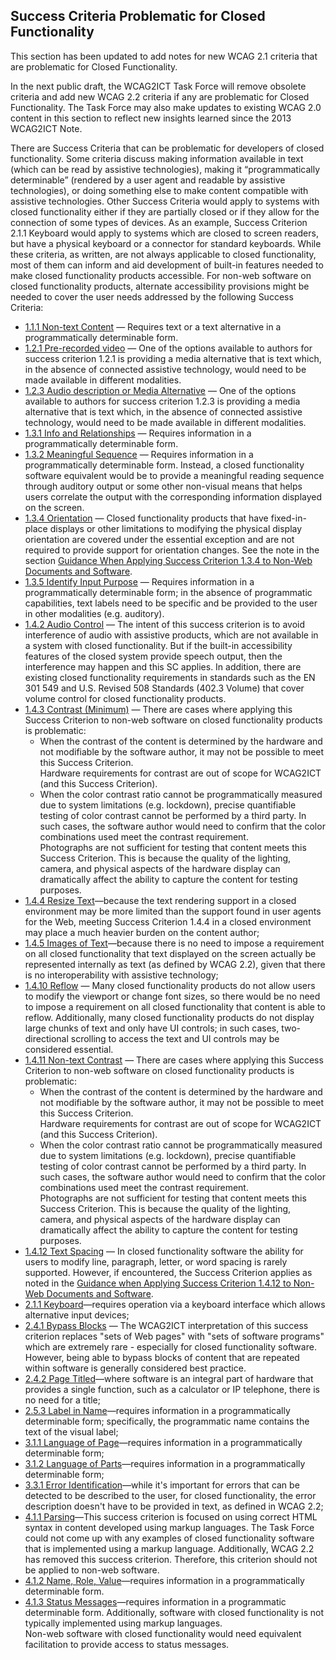 Success Criteria Problematic for Closed Functionality
-----------------------------------------------------

<div class="ednote">This section has been updated to add notes for new WCAG 2.1 criteria that are problematic for Closed Functionality. 
  
In the next public draft, the WCAG2ICT Task Force will remove obsolete criteria and add new WCAG 2.2 criteria if any are problematic for Closed Functionality. The Task Force may also make updates to existing WCAG 2.0 content in this section to reflect new insights learned since the 2013 WCAG2ICT Note.</div>

There are Success Criteria that can be problematic for developers of closed functionality. Some criteria discuss making information available in text (which can be read by assistive technologies), making it “programmatically determinable” (rendered by a user agent and readable by assistive technologies), or doing something else to make content compatible with assistive technologies. Other Success Criteria would apply to systems with closed functionality either if they are partially closed or if they allow for the connection of some types of devices. As an example, Success Criterion 2.1.1 Keyboard would apply to systems which are closed to screen readers, but have a physical keyboard or a connector for standard keyboards. While these criteria, as written, are not always applicable to closed functionality, most of them can inform and aid development of built-in features needed to make closed functionality products accessible. For non-web software on closed functionality products, alternate accessibility provisions might be needed to cover the user needs addressed by the following Success Criteria:

<ul>
<li><a href="#non-text-content">1.1.1 Non-text Content</a> — Requires text or a text alternative in a programmatically determinable form.</li>
<li><a href="#audio-only-and-video-only-prerecorded">1.2.1 Pre-recorded video</a> — One of the options available to authors for success criterion 1.2.1 is providing a media alternative that is text which, in the absence of connected assistive technology, would need to be made available in different modalities.</li>
<li><a href="#audio-description-or-media-alternative-prerecorded">1.2.3 Audio description or Media Alternative</a> — One of the options available to authors for success criterion 1.2.3 is providing a media alternative that is text which, in the absence of connected assistive technology, would need to be made available in different modalities.</li>
<li><a href="#info-and-relationships">1.3.1 Info and Relationships</a> — Requires information in a programmatically determinable form.</li>
<li><a href="#meaningful-sequence">1.3.2 Meaningful Sequence</a> — Requires information in a programmatically determinable form. Instead, a closed functionality software equivalent would be to provide a meaningful reading sequence through auditory output or some other non-visual means that helps users correlate the output with the corresponding information displayed on the screen.</li>
<li><a href="#orientation">1.3.4 Orientation</a> — Closed functionality products that have fixed-in-place displays or other limitations to modifying the physical display orientation are covered under the essential exception and are not required to provide support for orientation changes. See the note in the section <a href="#guidance-when-applying-success-criterion-1-3-4-to-non-web-documents-and-software">Guidance When Applying Success Criterion 1.3.4 to Non-Web Documents and Software</a>.</li>
<li><a href="#identify-input-purpose">1.3.5 Identify Input Purpose</a> — Requires information in a programmatically determinable form; in the absence of programmatic capabilities, text labels need to be specific and be provided to the user in other modalities (e.g. auditory).</li>
<li><a href="#audio-control">1.4.2 Audio Control</a> — The intent of this success criterion is to avoid interference of audio with assistive products, which are not available in a system with closed functionality. But if the built-in accessibility features of the closed system provide speech output, then the interference may happen and this SC applies. In addition, there are existing closed functionality requirements in standards such as the EN 301 549 and U.S. Revised 508 Standards (402.3 Volume) that cover volume control for closed functionality products.</li>
<li><a href="#contrast-minimum">1.4.3 Contrast (Minimum)</a> — There are cases where applying this Success Criterion to non-web software on closed functionality products is problematic:
<ul>
<li>When the contrast of the content is determined by the hardware and not modifiable by the software author, it may not be possible to meet this Success Criterion.
<div class="note">Hardware requirements for contrast are out of scope for WCAG2ICT (and this Success Criterion).</div></li>
<li>When the color contrast ratio cannot be programmatically measured due to system limitations (e.g. lockdown), precise quantifiable testing of color contrast cannot be performed by a third party. In such cases, the software author would need to confirm that the color combinations used meet the contrast requirement.
<div class="note">Photographs are not sufficient for testing that content meets this Success Criterion. This is because the quality of the lighting, camera, and physical aspects of the hardware display can dramatically affect the ability to capture the content for testing purposes.</div></li>
</ul></li>
<li><a href="#resize-text">1.4.4 Resize Text</a>—because the text rendering support in a closed environment may be more limited than the support found in user agents for the Web, meeting Success Criterion 1.4.4 in a closed environment may place a much heavier burden on the content author;</li>
<li><a href="#images-of-text">1.4.5 Images of Text</a>—because there is no need to impose a requirement on all closed functionality that text displayed on the screen actually be represented internally as text (as defined by WCAG 2.2), given that there is no interoperability with assistive technology;</li>
<li><a href="#reflow">1.4.10 Reflow</a> — Many closed functionality products do not allow users to modify the viewport or change font sizes, so there would be no need to impose a requirement on all closed functionality that content is able to reflow. Additionally, many closed functionality products do not display large chunks of text and only have UI controls; in such cases, two-directional scrolling to access the text and UI controls may be considered essential.</li>
<li><a href="#non-text-contrast">1.4.11 Non-text Contrast</a> — There are cases where applying this Success Criterion to non-web software on closed functionality products is problematic:
<ul>
<li>When the contrast of the content is determined by the hardware and not modifiable by the software author, it may not be possible to meet this Success Criterion.
<div class="note">Hardware requirements for contrast are out of scope for WCAG2ICT (and this Success Criterion).</div></li>
<li>When the color contrast ratio cannot be programmatically measured due to system limitations (e.g. lockdown), precise quantifiable testing of color contrast cannot be performed by a third party. In such cases, the software author would need to confirm that the color combinations used meet the contrast requirement.
<div class="note">Photographs are not sufficient for testing that content meets this Success Criterion. This is because the quality of the lighting, camera, and physical aspects of the hardware display can dramatically affect the ability to capture the content for testing purposes.</div></li>
</ul></li>
<li><a href="#text-spacing">1.4.12 Text Spacing</a> — In closed functionality software the ability for users to modify line, paragraph, letter, or word spacing is rarely supported. However, if encountered, the Success Criterion applies as noted in the <a href="#guidance-when-applying-success-criterion-1-4-12-to-non-web-documents-and-software">Guidance when Applying Success Criterion 1.4.12 to Non-Web Documents and Software</a>.</li>
<li><a href="#keyboard">2.1.1 Keyboard</a>—requires operation via a keyboard interface which allows alternative input devices;</li>
<li><a href="#bypass-blocks">2.4.1 Bypass Blocks</a> — The WCAG2ICT interpretation of this success criterion replaces "sets of Web pages" with "sets of software programs" which are extremely rare - especially for closed functionality software. However, being able to bypass blocks of content that are repeated within software is generally considered best practice.</li>
<li><a href="#page-titled">2.4.2 Page Titled</a>—where software is an integral part of hardware that provides a single function, such as a calculator or IP telephone, there is no need for a title;</li>
<li><a href="#label-in-name">2.5.3 Label in Name</a>—requires information in a programmatically determinable form; specifically, the programmatic name contains the text of the visual label;</li>
<li><a href="#language-of-page">3.1.1 Language of Page</a>—requires information in a programmatically determinable form;</li>
<li><a href="#language-of-parts">3.1.2 Language of Parts</a>—requires information in a programmatically determinable form;</li>
<li><a href="#error-identification">3.3.1 Error Identification</a>—while it's important for errors that can be detected to be described to the user, for closed functionality, the error description doesn't have to be provided in text, as defined in WCAG 2.2;</li>
<li><a href="#parsing">4.1.1 Parsing</a>—This success criterion is focused on using correct HTML syntax in content developed using markup languages. The Task Force could not come up with any examples of closed functionality software that is implemented using a markup language. Additionally, WCAG 2.2 has removed this success criterion. Therefore, this criterion should not be applied to non-web software.</li>
<li><a href="#name-role-value">4.1.2 Name, Role, Value</a>—requires information in a programmatically determinable form.</li>
<li><a href="#status-messages">4.1.3 Status Messages</a>—requires information in a programmatic determinable form. Additionally, software with closed functionality is not typically implemented using markup languages.
<div class="note">Non-web software with closed functionality would need equivalent facilitation to provide access to status messages.</div></li>
</ul>
